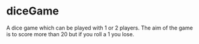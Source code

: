 # diceGame
A dice game which can be played with 1 or 2 players. The aim of the game is to score more than 20 but if you roll a 1 you lose.

